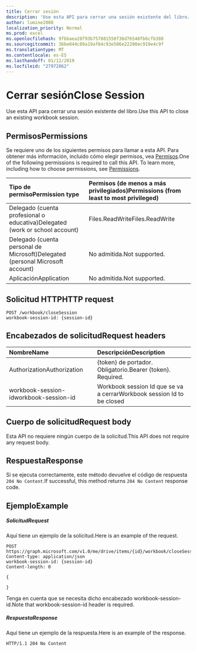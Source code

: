 ```yaml
---
title: Cerrar sesión
description: 'Use esta API para cerrar una sesión existente del libro. '
author: lumine2008
localization_priority: Normal
ms.prod: excel
ms.openlocfilehash: 9fbbaea28f93b757881550f36d76540fb6cfb388
ms.sourcegitcommit: 36be044c89a19af84c93e586e22200ec919e4c9f
ms.translationtype: MT
ms.contentlocale: es-ES
ms.lasthandoff: 01/12/2019
ms.locfileid: "27972862"
---
```

# <a name="close-session"></a><span data-ttu-id="aadab-103">Cerrar sesión</span><span class="sxs-lookup"><span data-stu-id="aadab-103">Close Session</span></span>

<span data-ttu-id="aadab-104">Use esta API para cerrar una sesión existente del libro.</span><span class="sxs-lookup"><span data-stu-id="aadab-104">Use this API to close an existing workbook session.</span></span> 

## <a name="permissions"></a><span data-ttu-id="aadab-105">Permisos</span><span class="sxs-lookup"><span data-stu-id="aadab-105">Permissions</span></span>
<span data-ttu-id="aadab-p101">Se requiere uno de los siguientes permisos para llamar a esta API. Para obtener más información, incluido cómo elegir permisos, vea [Permisos](/graph/permissions-reference).</span><span class="sxs-lookup"><span data-stu-id="aadab-p101">One of the following permissions is required to call this API. To learn more, including how to choose permissions, see [Permissions](/graph/permissions-reference).</span></span>

|<span data-ttu-id="aadab-108">Tipo de permiso</span><span class="sxs-lookup"><span data-stu-id="aadab-108">Permission type</span></span>      | <span data-ttu-id="aadab-109">Permisos (de menos a más privilegiados)</span><span class="sxs-lookup"><span data-stu-id="aadab-109">Permissions (from least to most privileged)</span></span>              |
|:--------------------|:---------------------------------------------------------|
|<span data-ttu-id="aadab-110">Delegado (cuenta profesional o educativa)</span><span class="sxs-lookup"><span data-stu-id="aadab-110">Delegated (work or school account)</span></span> | <span data-ttu-id="aadab-111">Files.ReadWrite</span><span class="sxs-lookup"><span data-stu-id="aadab-111">Files.ReadWrite</span></span>    |
|<span data-ttu-id="aadab-112">Delegado (cuenta personal de Microsoft)</span><span class="sxs-lookup"><span data-stu-id="aadab-112">Delegated (personal Microsoft account)</span></span> | <span data-ttu-id="aadab-113">No admitida.</span><span class="sxs-lookup"><span data-stu-id="aadab-113">Not supported.</span></span>    |
|<span data-ttu-id="aadab-114">Aplicación</span><span class="sxs-lookup"><span data-stu-id="aadab-114">Application</span></span> | <span data-ttu-id="aadab-115">No admitida.</span><span class="sxs-lookup"><span data-stu-id="aadab-115">Not supported.</span></span> |

## <a name="http-request"></a><span data-ttu-id="aadab-116">Solicitud HTTP</span><span class="sxs-lookup"><span data-stu-id="aadab-116">HTTP request</span></span>
<!-- { "blockType": "ignored" } -->
```http
POST /workbook/closeSession
workbook-session-id: {session-id}
```
## <a name="request-headers"></a><span data-ttu-id="aadab-117">Encabezados de solicitud</span><span class="sxs-lookup"><span data-stu-id="aadab-117">Request headers</span></span>
| <span data-ttu-id="aadab-118">Nombre</span><span class="sxs-lookup"><span data-stu-id="aadab-118">Name</span></span>       | <span data-ttu-id="aadab-119">Descripción</span><span class="sxs-lookup"><span data-stu-id="aadab-119">Description</span></span>|
|:---------------|:----------|
| <span data-ttu-id="aadab-120">Authorization</span><span class="sxs-lookup"><span data-stu-id="aadab-120">Authorization</span></span>  | <span data-ttu-id="aadab-p102">{token} de portador. Obligatorio.</span><span class="sxs-lookup"><span data-stu-id="aadab-p102">Bearer {token}. Required.</span></span> | | <span data-ttu-id="aadab-123">Workbook-Session-Id</span><span class="sxs-lookup"><span data-stu-id="aadab-123">Workbook-Session-Id</span></span>  | <span data-ttu-id="aadab-p103">Identificador de sesión de libro que determina si los cambios se conservan o no. Opcional.</span><span class="sxs-lookup"><span data-stu-id="aadab-p103">Workbook session Id that determines if changes are persisted or not. Optional.</span></span>|
| <span data-ttu-id="aadab-126">workbook-session-id</span><span class="sxs-lookup"><span data-stu-id="aadab-126">workbook-session-id</span></span> | <span data-ttu-id="aadab-127">Workbook session Id que se va a cerrar</span><span class="sxs-lookup"><span data-stu-id="aadab-127">Workbook session Id to be closed</span></span> |

## <a name="request-body"></a><span data-ttu-id="aadab-128">Cuerpo de solicitud</span><span class="sxs-lookup"><span data-stu-id="aadab-128">Request body</span></span>
<span data-ttu-id="aadab-129">Esta API no requiere ningún cuerpo de la solicitud.</span><span class="sxs-lookup"><span data-stu-id="aadab-129">This API does not require any request body.</span></span>

## <a name="response"></a><span data-ttu-id="aadab-130">Respuesta</span><span class="sxs-lookup"><span data-stu-id="aadab-130">Response</span></span>

<span data-ttu-id="aadab-131">Si se ejecuta correctamente, este método devuelve el código de respuesta `204 No Content`.</span><span class="sxs-lookup"><span data-stu-id="aadab-131">If successful, this method returns `204 No Content` response code.</span></span>

## <a name="example"></a><span data-ttu-id="aadab-132">Ejemplo</span><span class="sxs-lookup"><span data-stu-id="aadab-132">Example</span></span>
##### <a name="request"></a><span data-ttu-id="aadab-133">Solicitud</span><span class="sxs-lookup"><span data-stu-id="aadab-133">Request</span></span>
<span data-ttu-id="aadab-134">Aquí tiene un ejemplo de la solicitud.</span><span class="sxs-lookup"><span data-stu-id="aadab-134">Here is an example of the request.</span></span>
<!-- {
  "blockType": "request",
  "name": "close_excel_session"
}-->
```http
POST https://graph.microsoft.com/v1.0/me/drive/items/{id}/workbook/closeSession
Content-type: application/json
workbook-session-id: {session-id}
Content-length: 0

{

}
```

<span data-ttu-id="aadab-135">Tenga en cuenta que se necesita dicho encabezado workbook-session-id.</span><span class="sxs-lookup"><span data-stu-id="aadab-135">Note that workbook-session-id header is required.</span></span> 


##### <a name="response"></a><span data-ttu-id="aadab-136">Respuesta</span><span class="sxs-lookup"><span data-stu-id="aadab-136">Response</span></span>
<span data-ttu-id="aadab-137">Aquí tiene un ejemplo de la respuesta.</span><span class="sxs-lookup"><span data-stu-id="aadab-137">Here is an example of the response.</span></span> 

<!-- {
  "blockType": "response",
  "truncated": true
} -->
```http
HTTP/1.1 204 No Content
```

<!-- {
  "type": "#page.annotation",
  "suppressions": [
    "Warning: close_excel_session//api-reference/v1.0/api/workbook-closesession.md:
      Request includes a non-standard header: workbook-session-id"
  ]
}-->
